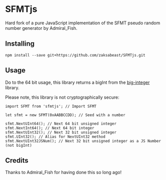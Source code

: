 # SFMTjs

Hard fork of a pure JavaScript implementation of the SFMT pseudo random number generator by Admiral_Fish.

## Installing

```
npm install --save git+https://github.com/zaksabeast/SFMTjs.git
```

## Usage

Do to the 64 bit usage, this library returns a bigInt from the [big-integer](https://www.npmjs.com/package/big-integer) library.

Please note, this library is not cryptographically secure:

```
import SFMT from 'sfmtjs'; // Import SFMT

let sfmt = new SFMT(0xAABBCCDD); // Seed with a number

sfmt.NextUInt64(); // Next 64 bit unsigned integer
sfmt.NextInt64(); // Next 64 bit integer
sfmt.NextUInt32(); // Next 32 bit unsigned integer
sfmt.UInt32(); // Alias for NextUInt32 method
sfmt.NextUInt32JSNum(); // Next 32 bit unsigned integer as a JS Number (not bigInt)
```

## Credits

Thanks to Admiral_Fish for having done this so long ago!
